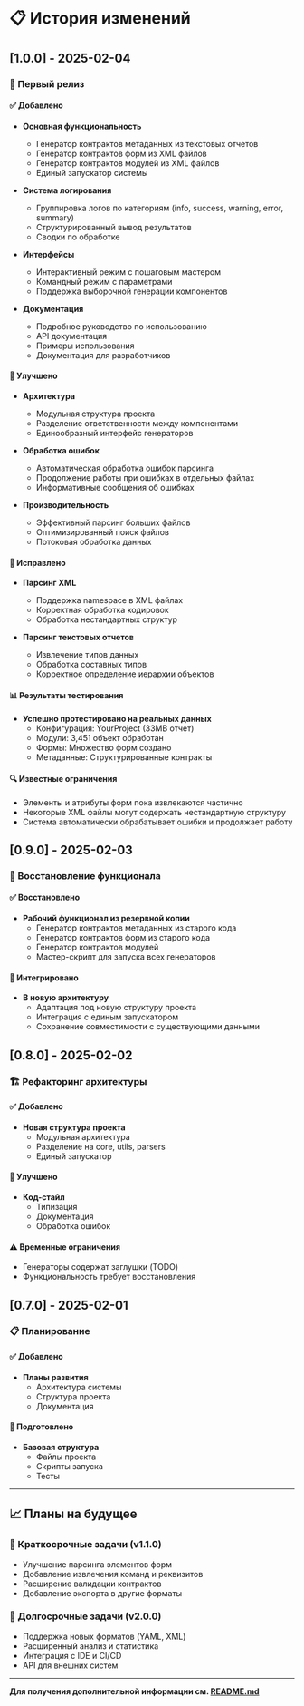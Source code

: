 # 📋 История изменений

## [1.0.0] - 2025-02-04

### 🎉 Первый релиз

#### ✅ Добавлено
- **Основная функциональность**
  - Генератор контрактов метаданных из текстовых отчетов
  - Генератор контрактов форм из XML файлов
  - Генератор контрактов модулей из XML файлов
  - Единый запускатор системы

- **Система логирования**
  - Группировка логов по категориям (info, success, warning, error, summary)
  - Структурированный вывод результатов
  - Сводки по обработке

- **Интерфейсы**
  - Интерактивный режим с пошаговым мастером
  - Командный режим с параметрами
  - Поддержка выборочной генерации компонентов

- **Документация**
  - Подробное руководство по использованию
  - API документация
  - Примеры использования
  - Документация для разработчиков

#### 🔧 Улучшено
- **Архитектура**
  - Модульная структура проекта
  - Разделение ответственности между компонентами
  - Единообразный интерфейс генераторов

- **Обработка ошибок**
  - Автоматическая обработка ошибок парсинга
  - Продолжение работы при ошибках в отдельных файлах
  - Информативные сообщения об ошибках

- **Производительность**
  - Эффективный парсинг больших файлов
  - Оптимизированный поиск файлов
  - Потоковая обработка данных

#### 🐛 Исправлено
- **Парсинг XML**
  - Поддержка namespace в XML файлах
  - Корректная обработка кодировок
  - Обработка нестандартных структур

- **Парсинг текстовых отчетов**
  - Извлечение типов данных
  - Обработка составных типов
  - Корректное определение иерархии объектов

#### 📊 Результаты тестирования
- **Успешно протестировано на реальных данных**
  - Конфигурация: YourProject (33MB отчет)
  - Модули: 3,451 объект обработан
  - Формы: Множество форм создано
  - Метаданные: Структурированные контракты

#### 🔍 Известные ограничения
- Элементы и атрибуты форм пока извлекаются частично
- Некоторые XML файлы могут содержать нестандартную структуру
- Система автоматически обрабатывает ошибки и продолжает работу

## [0.9.0] - 2025-02-03

### 🔄 Восстановление функционала

#### ✅ Восстановлено
- **Рабочий функционал из резервной копии**
  - Генератор контрактов метаданных из старого кода
  - Генератор контрактов форм из старого кода
  - Генератор контрактов модулей
  - Мастер-скрипт для запуска всех генераторов

#### 🔧 Интегрировано
- **В новую архитектуру**
  - Адаптация под новую структуру проекта
  - Интеграция с единым запускатором
  - Сохранение совместимости с существующими данными

## [0.8.0] - 2025-02-02

### 🏗️ Рефакторинг архитектуры

#### ✅ Добавлено
- **Новая структура проекта**
  - Модульная архитектура
  - Разделение на core, utils, parsers
  - Единый запускатор

#### 🔧 Улучшено
- **Код-стайл**
  - Типизация
  - Документация
  - Обработка ошибок

#### ⚠️ Временные ограничения
- Генераторы содержат заглушки (TODO)
- Функциональность требует восстановления

## [0.7.0] - 2025-02-01

### 📋 Планирование

#### ✅ Добавлено
- **Планы развития**
  - Архитектура системы
  - Структура проекта
  - Документация

#### 🔧 Подготовлено
- **Базовая структура**
  - Файлы проекта
  - Скрипты запуска
  - Тесты

---

## 📈 Планы на будущее

### 🔄 Краткосрочные задачи (v1.1.0)
- Улучшение парсинга элементов форм
- Добавление извлечения команд и реквизитов
- Расширение валидации контрактов
- Добавление экспорта в другие форматы

### 🎯 Долгосрочные задачи (v2.0.0)
- Поддержка новых форматов (YAML, XML)
- Расширенный анализ и статистика
- Интеграция с IDE и CI/CD
- API для внешних систем

---

**Для получения дополнительной информации см. [README.md](README.md)** 